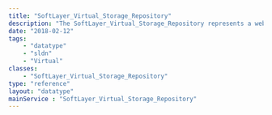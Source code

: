 ```yaml
---
title: "SoftLayer_Virtual_Storage_Repository"
description: "The SoftLayer_Virtual_Storage_Repository represents a web based storage system that can be accessed through many types of devices, interfaces, and other resources. "
date: "2018-02-12"
tags:
    - "datatype"
    - "sldn"
    - "Virtual"
classes:
    - "SoftLayer_Virtual_Storage_Repository"
type: "reference"
layout: "datatype"
mainService : "SoftLayer_Virtual_Storage_Repository"
---
```

